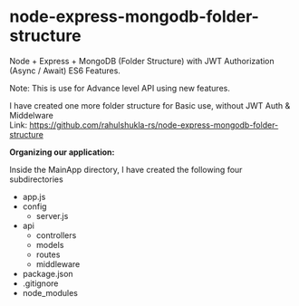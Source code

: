 # node-express-mongodb-folder-structure
Node + Express + MongoDB (Folder Structure) with JWT Authorization (Async / Await) ES6 Features.

Note: This is use for Advance level API using new features.

I have created one more folder structure for Basic use, without JWT Auth & Middelware<br>
Link: https://github.com/rahulshukla-rs/node-express-mongodb-folder-structure

<b>Organizing our application:</b>

Inside the MainApp directory, I have created the following four subdirectories

- app.js
- config
  - server.js
- api
  - controllers
  - models
  - routes
  - middleware
- package.json
- .gitignore
- node_modules
